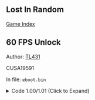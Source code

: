 ## Lost In Random

[Game Index](../README.md#games)

## 60 FPS Unlock
Author: [TL431](https://github.com/TL431)

CUSA19591

In file: `eboot.bin`

<details>
<summary>Code 1.00/1.01 (Click to Expand)</summary>

```
40 0F 95 C6 8B B8 B0 02 00 00
40 0F 94 C6 8B B8 B0 02 00 00
```

</details>
